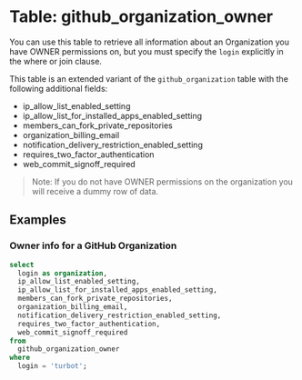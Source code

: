 # Table: github_organization_owner

You can use this table to retrieve all information about an Organization you have OWNER permissions on, but you must specify the `login` explicitly in the where or join clause.

This table is an extended variant of the `github_organization` table with the following additional fields:
- ip_allow_list_enabled_setting
- ip_allow_list_for_installed_apps_enabled_setting
- members_can_fork_private_repositories
- organization_billing_email
- notification_delivery_restriction_enabled_setting
- requires_two_factor_authentication
- web_commit_signoff_required

> Note: If you do not have OWNER permissions on the organization you will receive a dummy row of data.

## Examples

### Owner info for a GitHub Organization

```sql
select
  login as organization,
  ip_allow_list_enabled_setting,
  ip_allow_list_for_installed_apps_enabled_setting,
  members_can_fork_private_repositories,
  organization_billing_email,
  notification_delivery_restriction_enabled_setting,
  requires_two_factor_authentication,
  web_commit_signoff_required
from
  github_organization_owner
where
  login = 'turbot';
```